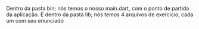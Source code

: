 Dentro da pasta bin; nós temos o nosso main.dart, com o ponto de partida da aplicação.
E dentro da pasta lib; nós temos 4 arquivos de exercicio, cada um com seu enunciado
